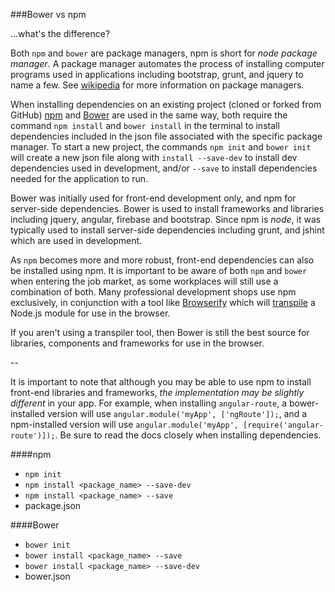 ###Bower vs npm

...what's the difference?

Both `npm` and `bower` are package managers, npm is short for *node package manager*. A package manager automates the process of installing computer programs used in applications including bootstrap, grunt, and jquery to name a few. See [wikipedia](https://en.wikipedia.org/wiki/Package_manager) for more information on package managers.

When installing dependencies on an existing project (cloned or forked from GitHub) [npm](https://www.npmjs.com/) and [Bower](https://bower.io/) are used in the same way, both require the command `npm install` and `bower install` in the terminal to install dependencies included in the json file associated with the specific package manager. To start a new project, the commands `npm init` and `bower init` will create a new json file along with `install --save-dev` to install dev dependencies used in development, and/or `--save` to install dependencies needed for the application to run.

Bower was initially used for front-end development only, and npm for server-side dependencies. Bower is used to install frameworks and libraries including jquery, angular, firebase and bootstrap. Since npm is _node_, it was typically used to install server-side dependencies including grunt, and jshint which are used in development.

As `npm` becomes more and more robust, front-end dependencies can also be installed using npm. It is important to be aware of both `npm` and `bower` when entering the job market, as some workplaces will still use a combination of both. Many professional development shops use npm exclusively, in conjunction with a tool like [Browserify](http://browserify.org/) which will [transpile](https://en.wikipedia.org/wiki/Source-to-source_compiler) a Node.js module for use in the browser.

If you aren't using a transpiler tool, then Bower is still the best source for libraries, components and frameworks for use in the browser.

--

It is important to note that although you may be able to use npm to install front-end libraries and frameworks, *the implementation may be slightly different* in your app. For example, when installing `angular-route`, a bower-installed version will use `angular.module('myApp', ['ngRoute']);`, and a npm-installed version will use `angular.module('myApp', [require('angular-route')]);`. Be sure to read the docs closely when installing dependencies.

####npm
* `npm init`
* `npm install <package_name> --save-dev`
* `npm install <package_name> --save`
* package.json

####Bower
* `bower init`
* `bower install <package_name> --save`
* `bower install <package_name> --save-dev`
* bower.json
